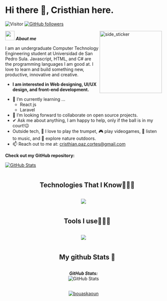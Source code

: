 # Hi there 👋, Cristhian here. 
![Visitor](https://visitor-badge.laobi.icu/badge?page_id=CrisPaz04.repoName) [![GitHub followers](https://img.shields.io/github/followers/CrisPaz04.svg?style=social&label=Follow)](https://github.com/CrisPaz04?tab=followers)<br/>

<img align="right" width=200px height=200px alt="side_sticker" src="https://media.giphy.com/media/TEnXkcsHrP4YedChhA/giphy.gif" />

<img src="https://media.giphy.com/media/ObNTw8Uzwy6KQ/giphy.gif" width="30px">&nbsp;***About me***

I am an undergraduate Computer Technology Engineering student at Universidad de San Pedro Sula. Javascript, HTML, and C# are the programming languages I am good at. I love to learn and build something new, productive, innovative and creative.
* **I am interested in Web designing, UI/UX design, and front-end development.**
- 🌱 I’m currently learning ...
  - React js
  - Laravel
- 👯 I’m looking forward to collaborate on open source projects.
- ✔ Ask me about anything, I am happy to help, only if the ball is in my court!😉<br>
- Outside tech, 🎺 I love to play the trumpet, 🎮 play videogames, 🎵 listen to music, and 🌴 explore nature outdoors.
- 📫 Reach out to me at: <a href="cristhian.paz.cortes@gmail.com">cristhian.paz.cortes@gmail.com</a>

__Check out my GitHub repository:__

<div>
  <p>
    <a href="https://github.com/CrisPaz04/notesheet.git">
      <img src="https://github-readme-stats.vercel.app/api/pin/?username=CrisPaz04&repo=notesheet" alt="GitHub Stats" />
    </a>
  </p>
</div>

<div id="user-content-toc">
  <ul align="center">
    <summary><h2 style="display: inline-block">Technologies That I Know👨🏻‍💻</h2></summary>
  </ul>
</div>
<!--tech stack icons-->
<p align="center">
  <a href="https://skillicons.dev">
    <img src="https://skillicons.dev/icons?i=js,ts,react,css,html,mysql,bootstrap,firebase,cs,npm,md&perline=14" />
  </a>
</p>

<div id="user-content-toc">
  <ul align="center">
    <summary><h2 style="display: inline-block">Tools I use👨🏻‍💻</h2></summary>
  </ul>
</div>
<!--tech stack icons-->
<p align="center">
  <a href="https://skillicons.dev">
    <img src="https://skillicons.dev/icons?i=vscode,git,github,powershell,discord,stackoverflow,figma,notion&perline=14" />
  </a>
</p>

<div id="user-content-toc">
  <ul align="center">
    <summary><h2 style="display: inline-block">My github Stats 👀</h2></summary>
  </ul>
</div>

<div>
  <p align="center">
  <b><em>GitHub Stats:</em></b> <br/>
    <img src="https://github-readme-streak-stats.herokuapp.com/?user=CrisPaz04" alt="GitHub Stats" /> 
    <br/>
    <br/>
</div>

<p align="center">
	<a href="https://github.com/CrisPaz04">
	<img src="https://github-readme-stats.vercel.app/api/top-langs/?username=CrisPaz04&langs_count=8&layout=compact" alt="bouaskaoun">
	</a>
	<br/>
</p>

